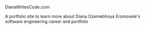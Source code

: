 DianaWritesCode.com

A portfolio site to learn more about Diana Ozemebhoya Eromosele's software engineering career and portfolio
